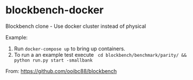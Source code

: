 # blockbench-docker
Blockbench clone - Use docker cluster instead of physical

Example:

1) Run ```docker-compose up``` to bring up containers.
2) To run a an example test execute ``` cd blockbench/benchmark/parity/ && python run.py start -smallbank```

From: https://github.com/ooibc88/blockbench
